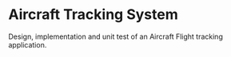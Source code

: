# Aircraft Tracking System
 Design, implementation and unit test of an Aircraft Flight tracking application.
